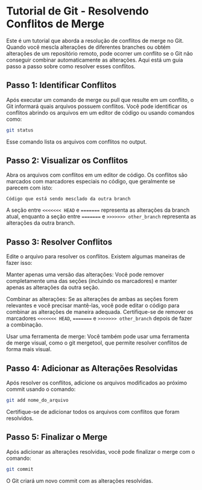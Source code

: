 # Tutorial de Git - Resolvendo Conflitos de Merge

Este é um tutorial que aborda a resolução de conflitos de merge no Git. Quando você mescla alterações de diferentes branches ou obtém alterações de um repositório remoto, pode ocorrer um conflito se o Git não conseguir combinar automaticamente as alterações. Aqui está um guia passo a passo sobre como resolver esses conflitos.

## Passo 1: Identificar Conflitos

Após executar um comando de merge ou pull que resulte em um conflito, o Git informará quais arquivos possuem conflitos. Você pode identificar os conflitos abrindo os arquivos em um editor de código ou usando comandos como:

```bash
git status
```

Esse comando lista os arquivos com conflitos no output.

## Passo 2: Visualizar os Conflitos

Abra os arquivos com conflitos em um editor de código. Os conflitos são marcados com marcadores especiais no código, que geralmente se parecem com isto:

```plaintext
Código que está sendo mesclado da outra branch
```

A seção entre `<<<<<<< HEAD` e `=======` representa as alterações da branch atual, enquanto a seção entre `=======` e `>>>>>>> other_branch` representa as alterações da outra branch.

## Passo 3: Resolver Conflitos

Edite o arquivo para resolver os conflitos. Existem algumas maneiras de fazer isso:

Manter apenas uma versão das alterações: Você pode remover completamente uma das seções (incluindo os marcadores) e manter apenas as alterações da outra seção.

Combinar as alterações: Se as alterações de ambas as seções forem relevantes e você precisar mantê-las, você pode editar o código para combinar as alterações de maneira adequada. Certifique-se de remover os marcadores `<<<<<<< HEAD`, `=======` e `>>>>>>> other_branch` depois de fazer a combinação.

Usar uma ferramenta de merge: Você também pode usar uma ferramenta de merge visual, como o git mergetool, que permite resolver conflitos de forma mais visual.

## Passo 4: Adicionar as Alterações Resolvidas

Após resolver os conflitos, adicione os arquivos modificados ao próximo commit usando o comando:

```bash
git add nome_do_arquivo
```

Certifique-se de adicionar todos os arquivos com conflitos que foram resolvidos.

## Passo 5: Finalizar o Merge

Após adicionar as alterações resolvidas, você pode finalizar o merge com o comando:

```bash
git commit
```

O Git criará um novo commit com as alterações resolvidas.